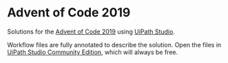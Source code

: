 Advent of Code 2019
===================

Solutions for the [Advent of Code 2019](https://adventofcode.com/2019) using 
[UiPath Studio](https://www.uipath.com/studio).

Workflow files are fully annotated to describe the solution. Open the files in
[UiPath Studio Community Edition](https://www.uipath.com/community), which will always 
be free.